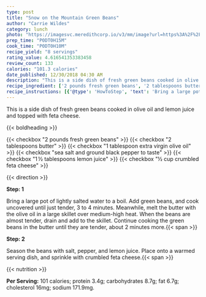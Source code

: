 ```yaml
---
type: post
title: "Snow on the Mountain Green Beans"
author: "Carrie Wildes"
category: lunch
photo: "https://imagesvc.meredithcorp.io/v3/mm/image?url=https%3A%2F%2Fimages.media-allrecipes.com%2Fuserphotos%2F66665.jpg"
prep_time: "P0DT0H15M"
cook_time: "P0DT0H10M"
recipe_yield: "8 servings"
rating_value: 4.616541353383458
review_count: 133
calories: "101.3 calories"
date_published: 12/30/2018 04:30 AM
description: "This is a side dish of fresh green beans cooked in olive oil and lemon juice and topped with feta cheese."
recipe_ingredient: ['2 pounds fresh green beans', '2 tablespoons butter', '1 tablespoon extra virgin olive oil', 'sea salt and ground black pepper to taste', '1\u2009½ tablespoons lemon juice', '½ cup crumbled feta cheese']
recipe_instructions: [{'@type': 'HowToStep', 'text': 'Bring a large pot of lightly salted water to a boil. Add green beans, and cook uncovered until just tender, 3 to 4 minutes. Meanwhile, melt the butter with the olive oil in a large skillet over medium-high heat. When the beans are almost tender, drain and add to the skillet. Continue cooking the green beans in the butter until they are tender, about 2 minutes more.\n'}, {'@type': 'HowToStep', 'text': 'Season the beans with salt, pepper, and lemon juice. Place onto a warmed serving dish, and sprinkle with crumbled feta cheese.\n'}]
---
```


This is a side dish of fresh green beans cooked in olive oil and lemon juice and topped with feta cheese. 

{{< boldheading >}}

{{< checkbox "2 pounds fresh green beans" >}}
{{< checkbox "2 tablespoons butter" >}}
{{< checkbox "1 tablespoon extra virgin olive oil" >}}
{{< checkbox "sea salt and ground black pepper to taste" >}}
{{< checkbox "1 ½ tablespoons lemon juice" >}}
{{< checkbox "½ cup crumbled feta cheese" >}}


{{< direction >}}

**Step: 1**

Bring a large pot of lightly salted water to a boil. Add green beans, and cook uncovered until just tender, 3 to 4 minutes. Meanwhile, melt the butter with the olive oil in a large skillet over medium-high heat. When the beans are almost tender, drain and add to the skillet. Continue cooking the green beans in the butter until they are tender, about 2 minutes more.{{< span >}}

**Step: 2**

Season the beans with salt, pepper, and lemon juice. Place onto a warmed serving dish, and sprinkle with crumbled feta cheese.{{< span >}}

{{< nutrition >}}

**Per Serving:** 101 calories; protein 3.4g; carbohydrates 8.7g; fat 6.7g; cholesterol 16mg; sodium 171.9mg.